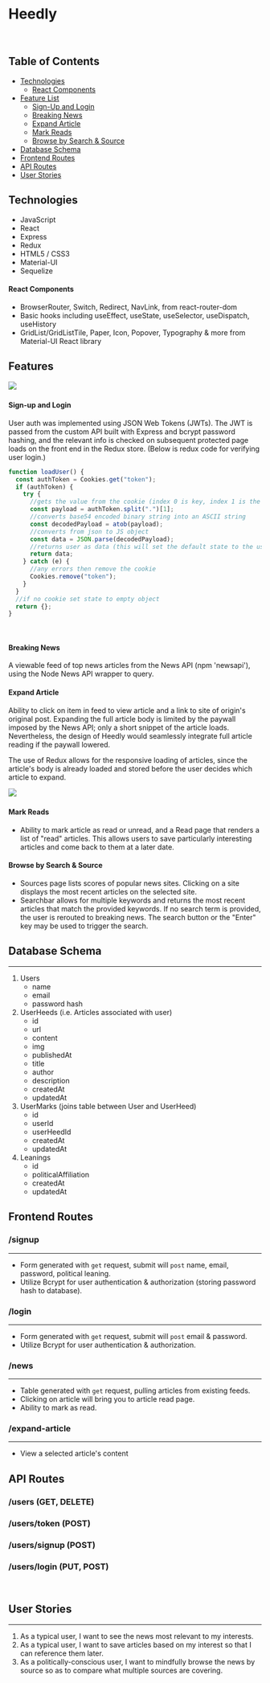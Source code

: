 # Heedly
​
## Table of Contents
* [Technologies](#technologies)
   * [React Components](#react-components)
* [Feature List](#feature-list)
    * [Sign-Up and Login](#Auth) 
    * [Breaking News](#Breaking-News)
    * [Expand Article](#Expand-Article) 
    * [Mark Reads](#Mark-Reads) 
    * [Browse by Search & Source](#Browse) 
* [Database Schema](#database-schema)
* [Frontend Routes](#frontend-routes)
* [API Routes](#api-routes)
* [User Stories](#user-stories)
​
## <a name="technologies"></a>Technologies
- JavaScript
- React
- Express
- Redux
- HTML5 / CSS3
- Material-UI
- Sequelize
​
#### <a name ="react-components"></a>React Components
- BrowserRouter, Switch, Redirect, NavLink, from react-router-dom
- Basic hooks including useEffect, useState, useSelector, useDispatch, useHistory
- GridList/GridListTile, Paper, Icon, Popover, Typography & more from Material-UI React library
​
​

## <a name="feature-list"></a>Features
![](readmeImages/heedly-login.png)
​
#### <a name="Auth"></a>Sign-up and Login
User auth was implemented using JSON Web Tokens (JWTs). The JWT is passed from the custom API built with Express and bcrypt password hashing, and the relevant info is checked on subsequent protected page loads on the front end in the Redux store. (Below is redux code for verifying user login.)
``` js 
function loadUser() {
  const authToken = Cookies.get("token");
  if (authToken) {
    try {
      //gets the value from the cookie (index 0 is key, index 1 is the value)
      const payload = authToken.split(".")[1];
      //converts base54 encoded binary string into an ASCII string
      const decodedPayload = atob(payload);
      //converts from json to JS object
      const data = JSON.parse(decodedPayload);
      //returns user as data (this will set the default state to the user)
      return data;
    } catch (e) {
      //any errors then remove the cookie
      Cookies.remove("token");
    }
  }
  //if no cookie set state to empty object
  return {};
}
```

​
#### <a name="Breaking-News"></a>Breaking News
A viewable feed of top news articles from the News API (npm 'newsapi'), using the Node News API wrapper to query.
​
#### <a name="Expand-Article"></a>Expand Article
Ability to click on item in feed to view article and a link to site of origin's original post. Expanding the full article body is limited by the paywall imposed by the News API; only a short snippet of the article loads. Nevertheless, the design of Heedly would seamlessly integrate full article reading if the paywall lowered.

The use of Redux allows for the responsive loading of articles, since the article's body is already loaded and stored before the user decides which article to expand.

![](readmeImages/reads.gif)
​
#### <a name="Mark-Reads"></a>Mark Reads
- Ability to mark article as read or unread, and a Read page that renders a list of "read" articles. This allows users to save particularly interesting articles and come back to them at a later date.
​
#### <a name="Browse"></a>Browse by Search & Source
- Sources page lists scores of popular news sites. Clicking on a site displays the most recent articles on the selected site.
- Searchbar allows for multiple keywords and returns the most recent articles that match the provided keywords. If no search term is provided, the user is rerouted to breaking news. The search button or the "Enter" key may be used to trigger the search.
​
## <a name="database-schema"></a>Database Schema
------
1. Users
    - name
    - email
    - password hash
​
2. UserHeeds (i.e. Articles associated with user)
    - id
    - url
    - content
    - img
    - publishedAt
    - title
    - author
    - description
    - createdAt
    - updatedAt
​
3. UserMarks (joins table between User and UserHeed)
    - id
    - userId
    - userHeedId
    - createdAt
    - updatedAt
​
4. Leanings
    - id
    - politicalAffiliation
    - createdAt
    - updatedAt
​
​
## <a name="frontend-routes"></a>Frontend Routes
### /signup
-------
- Form generated with `get` request, submit will `post` name, email, password, political leaning.
- Utilize Bcrypt for user authentication & authorization (storing password hash to database).
​
### /login
------
- Form generated with `get` request, submit will `post` email & password.
- Utilize Bcrypt for user authentication & authorization.
​
### /news
------
- Table generated with `get` request, pulling articles from existing feeds.
- Clicking on article will bring you to article read page.
- Ability to mark as read.
### /expand-article
------
- View a selected article's content
​
## <a name="api-routes"></a>API Routes
### /users (GET, DELETE)
### /users/token (POST)
### /users/signup (POST)
### /users/login (PUT, POST)
​
## <a name="user-stories"></a>User Stories
------------
1. As a typical user, I want to see the news most relevant to my interests.
2. As a typical user, I want to save articles based on my interest so that I can reference them later.
3. As a politically-conscious user, I want to mindfully browse the news by source so as to compare what multiple sources are covering.
​

